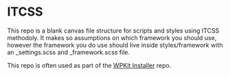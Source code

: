 # ITCSS

This repo is a blank canvas file structure for scripts and styles using ITCSS methodoly. It makes so assumptions on which framework you should use, however the framework you do use should live inside styles/framework with an _settings.scss and _framework.scss file.

This repo is often used as part of the [WPKit Installer](https://github.com/wp-kit/installer) repo.